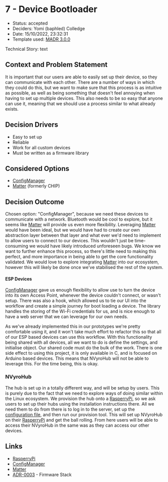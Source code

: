 # 7 - Device Bootloader

* Status: accepted <!-- optional -->
* Deciders: Yomi (baphled) Colledge <!-- optional -->
* Date: 15/10/2022, 23:32:31 <!-- optional -->
* Template used: [MADR 3.0.0](https://adr.github.io/madr/) <!-- optional -->

Technical Story: text <!-- optional -->

## Context and Problem Statement

It is important that our users are able to easily set up their device, so they
can communicate with each other. There are a number of ways in which they could
do this, but we want to make sure that this process is as intuitive as
possible, as well as being something that doesn't feel annoying when having to
set up multiple devices. This also needs to be so easy that anyone can use it,
meaning that we should use a process similar to what already exists.

## Decision Drivers <!-- optional -->

* Easy to set up
* Reliable
* Work for all custom devices
* Must be written as a firmware library

## Considered Options

* [ConfigManager](https://github.com/boodah-consulting/ConfigManager)
* [Matter](https://github.com/project-chip/connectedhomeip) (formerly CHIP)

## Decision Outcome

Chosen option: "ConfigManager", because we need these devices to communicate
with a network. Bluetooth would be cool to explore, but it seems like
[Matter](https://github.com/project-chip/connectedhomeip) will provide us even
more flexibility. Leveraging
[Matter](https://github.com/project-chip/connectedhomeip) would have been
ideal, but we would have had to create our own abstraction layer between that
layer and what ever we'd need to implement to allow users to connect to our
devices. This wouldn't just be time-consuming we would have likely introduced
unforeseen bugs. We know we want to further enhance this process, so there's
little need to making this perfect, and more importance in being able to get
the core functionality validated. We would love to explore integrating
[Matter](https://github.com/project-chip/connectedhomeip) into our ecosystem,
however this will likely be done once we've stabilised the rest of the system.

#### ESP Devices

[ConfigManager](https://github.com/boodah-consulting/ConfigManager) gave us
enough flexibility to allow use to turn the device into its own Access Point,
whenever the device couldn't connect, or wasn't setup. There was also a hook,
which allowed us to tie our UI into the workflow and create a simple journey
for boot loading a device. The library handles the storing of the Wi-Fi
credentials for us, and is nice enough to have a web server that we can
leverage for our own needs.

As we've already implemented this in our prototypes we're pretty comfortable
using it, and it won't take much effort to refactor this so that all of our ESP
based devices can use this workflow. With this functionality being shared with
all devices, all we want to do is define the settings, and initialise object.
Our shared code must do the bulk of the work. There is one side effect to using
this project, it is only available in C, and is focused on Arduino based
devices. This means that NVyroHub will not be able to leverage this. For the
time being, this is okay.

### NVyroHub

The hub is set up in a totally different way, and will be setup by users. This
is purely due to the fact that we need to explore ways of doing similar within
the Linux ecosystem. We provision the hub onto a
[RasperryPi](https://www.raspberrypi.com/software/), so we ask users to set up
their hubs using the installation instructions there. All we need them to do
from there is to log in to the server, set up the [configuration
file](https://github.com/boodah-consulting/n-vyro-build/blob/main/n-vyro/hub/inventory/example-arm64.yml),
and then run our provision tool. This will set up NVyroHub on their
[RasperryPi](https://www.raspberrypi.com/software/) and get the ball rolling.
From here users will be able to access their NVyroHub in the same was as they
can access our other devices.

## Links <!-- optional -->

* [RasperryPi](https://www.raspberrypi.com/software/)
* [ConfigManager](https://github.com/boodah-consulting/ConfigManager)
* [Matter](https://github.com/project-chip/connectedhomeip)
* [ADR-0003](0003-firmware-stack.md) - Firmware Stack


<!-- markdownlint-disable-file MD013 -->